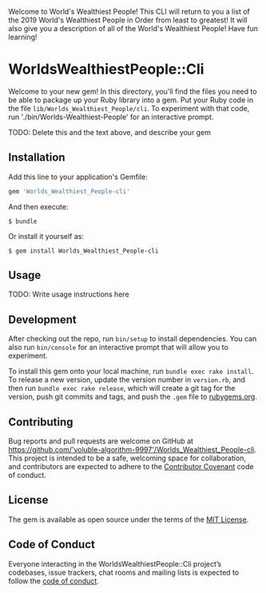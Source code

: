 Welcome to World's Wealthiest People! 
This CLI will return to you a list of the 2019 World's Wealthiest People in Order from least to greatest!
It will also give you a description of all of the World's Wealthiest People!
Have fun learning!




# WorldsWealthiestPeople::Cli

Welcome to your new gem! In this directory, you'll find the files you need to be able to package up your Ruby library into a gem. Put your Ruby code in the file `lib/Worlds_Wealthiest_People/cli`. To experiment with that code, run './bin/Worlds-Wealthiest-People' for an interactive prompt.

TODO: Delete this and the text above, and describe your gem

## Installation

Add this line to your application's Gemfile:

```ruby
gem 'Worlds_Wealthiest_People-cli'
```

And then execute:

    $ bundle

Or install it yourself as:

    $ gem install Worlds_Wealthiest_People-cli

## Usage

TODO: Write usage instructions here

## Development

After checking out the repo, run `bin/setup` to install dependencies. You can also run `bin/console` for an interactive prompt that will allow you to experiment.

To install this gem onto your local machine, run `bundle exec rake install`. To release a new version, update the version number in `version.rb`, and then run `bundle exec rake release`, which will create a git tag for the version, push git commits and tags, and push the `.gem` file to [rubygems.org](https://rubygems.org).

## Contributing

Bug reports and pull requests are welcome on GitHub at https://github.com/'voluble-algorithm-9997'/Worlds_Wealthiest_People-cli. This project is intended to be a safe, welcoming space for collaboration, and contributors are expected to adhere to the [Contributor Covenant](http://contributor-covenant.org) code of conduct.

## License

The gem is available as open source under the terms of the [MIT License](https://opensource.org/licenses/MIT).

## Code of Conduct

Everyone interacting in the WorldsWealthiestPeople::Cli project’s codebases, issue trackers, chat rooms and mailing lists is expected to follow the [code of conduct](https://github.com/'voluble-algorithm-9997'/Worlds_Wealthiest_People-cli/blob/master/CODE_OF_CONDUCT.md).
